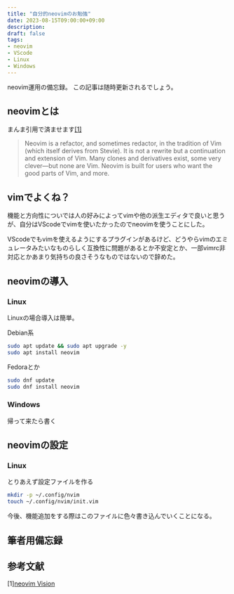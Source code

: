 ```yaml
---
title: "自分的neovimのお勉強"
date: 2023-08-15T09:00:00+09:00
description:
draft: false
tags:
- neovim
- VScode
- Linux
- Windows
---
```

neovim運用の備忘録。
この記事は随時更新されるでしょう。

<!--more-->

##  neovimとは
まんま引用で済ませます[[1]](https://neovim.io/charter/)
>Neovim is a refactor, and sometimes redactor, in the tradition of Vim (which itself derives from Stevie). It is not a rewrite but a continuation and extension of Vim. Many clones and derivatives exist, some very clever—but none are Vim. Neovim is built for users who want the good parts of Vim, and more.

## vimでよくね？
機能と方向性についでは人の好みによってvimや他の派生エディタで良いと思うが、自分はVScodeでvimを使いたかったのでneovimを使うことにした。

VScodeでもvimを使えるようにするプラグインがあるけど、どうやらvimのエミュレータみたいなものらしく互換性に問題があるとか不安定とか、一部vimrc非対応とかあまり気持ちの良さそうなものではないので辞めた。

## neovimの導入

### Linux
Linuxの場合導入は簡単。

Debian系
```bash
sudo apt update && sudo apt upgrade -y 
sudo apt install neovim
```
Fedoraとか
```bash
sudo dnf update 
sudo dnf install neovim
```

### Windows
帰って来たら書く

## neovimの設定

### Linux 
とりあえず設定ファイルを作る
```bash
mkdir -p ~/.config/nvim
touch ~/.config/nvim/init.vim
```
今後、機能追加をする際はこのファイルに色々書き込んでいくことになる。

## 筆者用備忘録

## 参考文献
[1][neovim Vision](https://neovim.io/charter/)